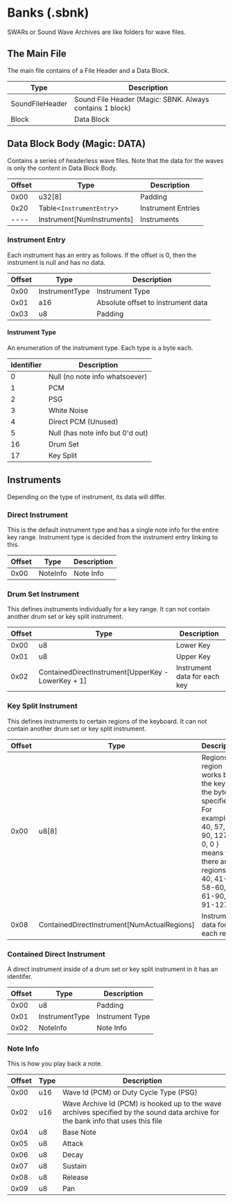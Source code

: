 # Banks (.sbnk)
SWARs or Sound Wave Archives are like folders for wave files.

## The Main File
The main file contains of a File Header and a Data Block.

| **Type** | **Description** |
|----------|-----------------|
|SoundFileHeader|Sound File Header (Magic: SBNK. Always contains 1 block)|
|Block|Data Block|

## Data Block Body (Magic: DATA)
Contains a series of headerless wave files. Note that the data for the waves is only the content in Data Block Body.

| **Offset** | **Type** | **Description** |
|------------|----------|-----------------|
|0x00|u32[8]|Padding|
|0x20|Table<`InstrumentEntry`>|Instrument Entries|
|----|Instrument[NumInstruments]|Instruments|

### Instrument Entry
Each instrument has an entry as follows. If the offset is 0, then the instrument is null and has no data.

| **Offset** | **Type** | **Description** |
|------------|----------|-----------------|
|0x00|InstrumentType|Instrument Type|
|0x01|a16|Absolute offset to instrument data|
|0x03|u8|Padding|

#### Instrument Type
An enumeration of the instrument type. Each type is a byte each.

| **Identifier** | **Description** |
|----------------|-----------------|
|0|Null (no note info whatsoever)|
|1|PCM|
|2|PSG|
|3|White Noise|
|4|Direct PCM (Unused)|
|5|Null (has note info but 0'd out)|
|16|Drum Set|
|17|Key Split|

## Instruments
Depending on the type of instrument, its data will differ.

### Direct Instrument
This is the default instrument type and has a single note info for the entire key range. Instrument type is decided from the instrument entry linking to this.

| **Offset** | **Type** | **Description** |
|------------|----------|-----------------|
|0x00|NoteInfo|Note Info|

### Drum Set Instrument
This defines instruments individually for a key range. It can not contain another drum set or key split instrument.

| **Offset** | **Type** | **Description** |
|------------|----------|-----------------|
|0x00|u8|Lower Key|
|0x01|u8|Upper Key|
|0x02|ContainedDirectInstrument[UpperKey - LowerKey + 1]|Instrument data for each key|

### Key Split Instrument
This defines instruments to certain regions of the keyboard. It can not contain another drum set or key split instrument.

| **Offset** | **Type** | **Description** |
|------------|----------|-----------------|
|0x00|u8[8]|Regions. A region works by the key to the byte specified. For example, { 40, 57, 60, 90, 127, 0, 0, 0 } means that there are 5 regions: 0-40, 41-57, 58-60, 61-90, 91-127|
|0x08|ContainedDirectInstrument[NumActualRegions]|Instrument data for each region|

### Contained Direct Instrument
A direct instrument inside of a drum set or key split instrument in it has an identifer.

| **Offset** | **Type** | **Description** |
|------------|----------|-----------------|
|0x00|u8|Padding|
|0x01|InstrumentType|Instrument Type|
|0x02|NoteInfo|Note Info|

### Note Info
This is how you play back a note.

| **Offset** | **Type** | **Description** |
|------------|----------|-----------------|
|0x00|u16|Wave Id (PCM) or Duty Cycle Type (PSG)|
|0x02|u16|Wave Archive Id (PCM) is hooked up to the wave archives specified by the sound data archive for the bank info that uses this file|
|0x04|u8|Base Note|
|0x05|u8|Attack|
|0x06|u8|Decay|
|0x07|u8|Sustain|
|0x08|u8|Release|
|0x09|u8|Pan|